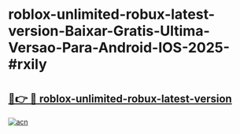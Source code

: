 # roblox-unlimited-robux-latest-version-Baixar-Gratis-Ultima-Versao-Para-Android-IOS-2025-#rxily

# <h2><a href="https://ainizakaria.my?title=roblox-unlimited-robux-latest-version&ref=24M">🔗👉 🔴 roblox-unlimited-robux-latest-version</a></h2>

[![acn](https://github.com/user-attachments/assets/0f9c940e-d8b0-45ae-aac7-cd30a18b3e1c)](https://ainizakaria.my?title=roblox-unlimited-robux-latest-version&ref=24M)

